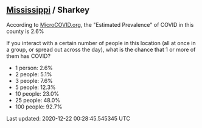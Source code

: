 
## [Mississippi](/united-states/mississippi) / Sharkey

According to [MicroCOVID.org](http://microcovid.org),
the "Estimated Prevalence" of COVID in this county is 2.6%

If you interact with a certain number of people in this location
(all at once in a group, or spread out across the day), what is the chance that
1 or more of them has COVID?

- 1 person: 2.6%
- 2 people: 5.1%
- 3 people: 7.6%
- 5 people: 12.3%
- 10 people: 23.0%
- 25 people: 48.0%
- 100 people: 92.7%

Last updated: 2020-12-22 00:28:45.545345 UTC
